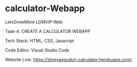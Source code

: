 # calculator-Webapp
LetsGrowMore LGMVIP-Web


Task-4: CREATE A CALCULATOR WEBAPP

Tech Stack: HTML, CSS, Javacript


Code Editor: Visual Studio Code


Website Link: https://shreyasguduri-calculator.herokuapp.com/
